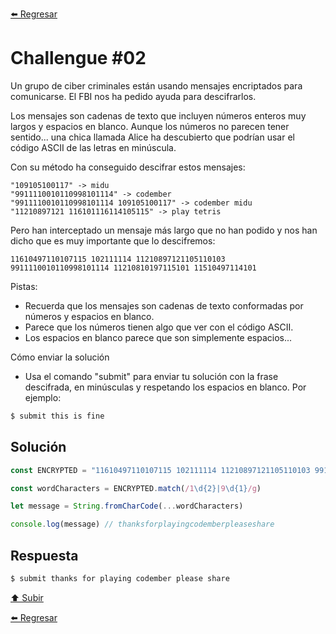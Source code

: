 [⬅️ Regresar](https://github.com/cosmoart/codember)

# Challengue #02

Un grupo de ciber criminales están usando mensajes encriptados para comunicarse. El FBI nos ha pedido ayuda para descifrarlos.

Los mensajes son cadenas de texto que incluyen números enteros muy largos y espacios en blanco. Aunque los números no parecen tener sentido... una chica llamada Alice ha descubierto que podrían usar el código ASCII de las letras en minúscula.

Con su método ha conseguido descifrar estos mensajes:

```
"109105100117" -> midu
"9911110010110998101114" -> codember
"9911110010110998101114 109105100117" -> codember midu
"11210897121 116101116114105115" -> play tetris
```

Pero han interceptado un mensaje más largo que no han podido y nos han dicho que es muy importante que lo descifremos:

`11610497110107115 102111114 11210897121105110103 9911110010110998101114 11210810197115101 11510497114101`

Pistas:
- Recuerda que los mensajes son cadenas de texto conformadas por números y espacios en blanco.
- Parece que los números tienen algo que ver con el código ASCII.
- Los espacios en blanco parece que son simplemente espacios...

Cómo enviar la solución
- Usa el comando "submit" para enviar tu solución con la frase descifrada, en minúsculas y respetando los espacios en blanco. Por ejemplo:

```bash
$ submit this is fine
```

## Solución

```js
const ENCRYPTED = "11610497110107115 102111114 11210897121105110103 9911110010110998101114 11210810197115101 11510497114101"

const wordCharacters = ENCRYPTED.match(/1\d{2}|9\d{1}/g)

let message = String.fromCharCode(...wordCharacters)

console.log(message) // thanksforplayingcodemberpleaseshare
```

## Respuesta

```bash
$ submit thanks for playing codember please share
```

[⬆️ Subir](#challengue-01)

[⬅️ Regresar](https://github.com/cosmoart/codember)
